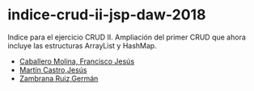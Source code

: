 # indice-crud-ii-jsp-daw-2018
 Indice para el ejercicio CRUD II. Ampliación del primer CRUD que ahora incluye las estructuras  ArrayList y HashMap.
 
 * [Caballero Molina, Francisco Jesús](https://github.com/fjcmolina/CRUD-con-JSP-Y-BBDD)
 * [Martín Castro,Jesús](https://github.com/Jesusmc82/CrudJSP-II)
  * [Zambrana Ruiz,Germán](https://github.com/GermanZR98/CRUD2018v2.0)
